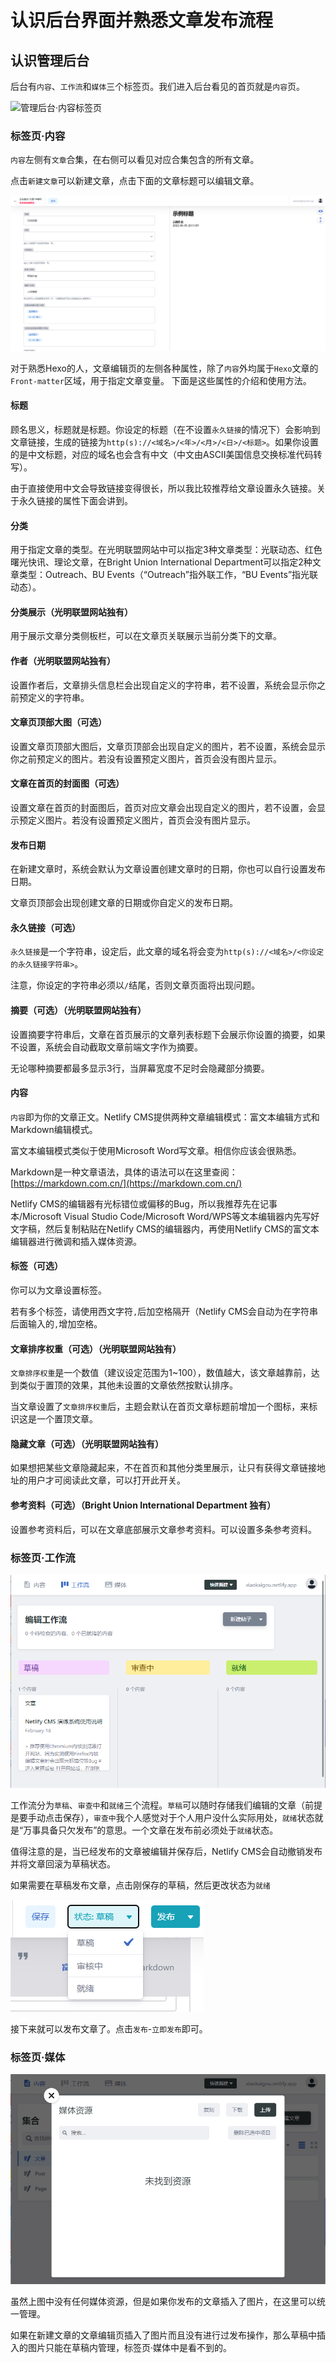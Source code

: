 # 认识后台界面并熟悉文章发布流程

## 认识管理后台 <a href="#ren-shi-guan-li-hou-tai" id="ren-shi-guan-li-hou-tai"></a>

后台有`内容`、`工作流`和`媒体`三个标签页。我们进入后台看见的首页就是`内容`页。

![管理后台·内容标签页](<../.gitbook/assets/Screenshot 2022-06-05 at 20-08-14 Bright Union International Department·CMS.png>)

### 标签页·内容

`内容`左侧有`文章`合集，在右侧可以看见对应合集包含的所有文章。

点击`新建文章`可以新建文章，点击下面的文章标题可以编辑文章。

![文章编辑页](<../.gitbook/assets/Screenshot 2022-06-05 at 20-14-04 光明联盟·网站内容管理系统.png>)

对于熟悉Hexo的人，文章编辑页的左侧各种属性，除了`内容`外均属于`Hexo`文章的`Front-matter`区域，用于指定文章变量。 下面是这些属性的介绍和使用方法。

#### 标题

顾名思义，标题就是标题。你设定的标题（在不设置`永久链接`的情况下）会影响到文章链接，生成的链接为`http(s)://<域名>/<年>/<月>/<日>/<标题>`。如果你设置的是中文标题，对应的域名也会含有中文（中文由ASCII美国信息交换标准代码转写）。

由于直接使用中文会导致链接变得很长，所以我比较推荐给文章设置永久链接。关于永久链接的属性下面会讲到。

#### 分类

用于指定文章的类型。在光明联盟网站中可以指定3种文章类型：光联动态、红色曙光快讯、理论文章，在Bright Union International Department可以指定2种文章类型：Outreach、BU Events（“Outreach”指外联工作，“BU Events”指光联动态）。

#### 分类展示（光明联盟网站独有）

用于展示文章分类侧板栏，可以在文章页关联展示当前分类下的文章。

#### 作者（光明联盟网站独有）

设置作者后，文章排头信息栏会出现自定义的字符串，若不设置，系统会显示你之前预定义的字符串。

#### 文章页顶部大图（可选）

设置文章页顶部大图后，文章页顶部会出现自定义的图片，若不设置，系统会显示你之前预定义的图片。若没有设置预定义图片，首页会没有图片显示。

#### 文章在首页的封面图（可选）

设置文章在首页的封面图后，首页对应文章会出现自定义的图片，若不设置，会显示预定义图片。若没有设置预定义图片，首页会没有图片显示。

#### 发布日期

在新建文章时，系统会默认为文章设置创建文章时的日期，你也可以自行设置发布日期。

文章页顶部会出现创建文章的日期或你自定义的发布日期。

#### 永久链接（可选）

`永久链接`是一个字符串，设定后，此文章的域名将会变为`http(s)://<域名>/<你设定的永久链接字符串>`。

注意，你设定的字符串必须以`/`结尾，否则文章页面将出现问题。

#### 摘要（可选）（光明联盟网站独有）

设置摘要字符串后，文章在首页展示的文章列表标题下会展示你设置的摘要，如果不设置，系统会自动截取文章前端文字作为摘要。

无论哪种摘要都最多显示3行，当屏幕宽度不足时会隐藏部分摘要。

#### 内容

`内容`即为你的文章正文。Netlify CMS提供两种文章编辑模式：富文本编辑方式和Markdown编辑模式。

富文本编辑模式类似于使用Microsoft Word写文章。相信你应该会很熟悉。

Markdown是一种文章语法，具体的语法可以在这里查阅：[https://markdown.com.cn/](https://markdown.com.cn/)

Netlify CMS的编辑器有光标错位或偏移的Bug，所以我推荐先在记事本/Microsoft Visual Studio Code/Microsoft Word/WPS等文本编辑器内先写好文字稿，然后复制粘贴在Netlify CMS的编辑器内，再使用Netlify CMS的富文本编辑器进行微调和插入媒体资源。

#### 标签（可选）

你可以为文章设置标签。

若有多个标签，请使用西文字符`,`后加空格隔开（Netlify CMS会自动为在字符串后面输入的`,`增加空格。

#### 文章排序权重（可选）（光明联盟网站独有）

`文章排序权重`是一个数值（建议设定范围为1\~100），数值越大，该文章越靠前，达到类似于置顶的效果，其他未设置的文章依然按默认排序。

当文章设置了`文章排序权重`后，主题会默认在首页文章标题前增加一个图标，来标识这是一个置顶文章。

#### 隐藏文章（可选）（光明联盟网站独有）

如果想把某些文章隐藏起来，不在首页和其他分类里展示，让只有获得文章链接地址的用户才可阅读此文章，可以打开此开关。

#### 参考资料（可选）（Bright Union International Department 独有）

设置参考资料后，可以在文章底部展示文章参考资料。可以设置多条参考资料。

### 标签页·工作流 <a href="#biao-qian-ye-gong-zuo-liu" id="biao-qian-ye-gong-zuo-liu"></a>

![管理后台·工作流标签页](<../.gitbook/assets/图片 (3).png>)

工作流分为`草稿`、`审查中`和`就绪`三个流程。`草稿`可以随时存储我们编辑的文章（前提是要手动点击保存），`审查中`我个人感觉对于个人用户没什么实际用处，`就绪`状态就是“万事具备只欠发布”的意思。一个文章在发布前必须处于`就绪`状态。

值得注意的是，当已经发布的文章被编辑并保存后，Netlify CMS会自动撤销发布并将文章回滚为草稿状态。

如果需要在草稿发布文章，点击刚保存的草稿，然后更改状态为`就绪`

![点击“就绪”更改文章状态](<../.gitbook/assets/图片 (1) (1).png>)

接下来就可以发布文章了。点击`发布`-`立即发布`即可。

### 标签页·媒体

![管理后台·媒体资源管理](<../.gitbook/assets/图片 (2).png>)

虽然上图中没有任何媒体资源，但是如果你发布的文章插入了图片，在这里可以统一管理。

如果在新建文章的文章编辑页插入了图片而且没有进行过发布操作，那么草稿中插入的图片只能在草稿内管理，标签页·媒体中是看不到的。
